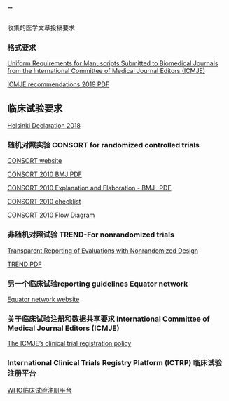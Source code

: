# -
收集的医学文章投稿要求

### 格式要求

[Uniform Requirements for Manuscripts Submitted to Biomedical Journals from the International Committee of Medical Journal Editors (ICMJE)](http://www.icmje.org/recommendations/)

[ICMJE recommendations 2019 PDF](https://github.com/CharlieandDavid/medical-manuscript-requirement/blob/master/icmje-recommendations.pdf)

## 临床试验要求

[Helsinki Declaration 2018](https://www.wma.net/policies-post/wma-declaration-of-helsinki-ethical-principles-for-medical-research-involving-human-subjects/)

### 随机对照实验 CONSORT for randomized controlled trials 

[CONSORT website](http://www.consort-statement.org/)

[CONSORT 2010 BMJ PDF](https://github.com/CharlieandDavid/medical-manuscript-requirement/blob/master/CONSORT%202010%20Statement%20(BMJ).pdf)

[CONSORT 2010 Explanation and Elaboration - BMJ -PDF](https://github.com/CharlieandDavid/medical-manuscript-requirement/blob/master/CONSORT%202010%20Explanation%20and%20Elaboration%20-%20BMJ.pdf)

[CONSORT 2010 checklist](https://github.com/CharlieandDavid/medical-manuscript-requirement/blob/master/CONSORT%202010%20Checklist.pdf)

[CONSORT 2010 Flow Diagram](https://github.com/CharlieandDavid/medical-manuscript-requirement/blob/master/CONSORT%202010%20Flow%20Diagram.pdf)

### 非随机对照试验 TREND-For nonrandomized trials 

[Transparent Reporting of Evaluations with Nonrandomized Design](https://www.cdc.gov/trendstatement/index.html)

[TREND PDF](https://github.com/CharlieandDavid/medical-manuscript-requirement/blob/master/trendstatement_ajph_mar2004_trendstatement.pdf)

### 另一个临床试验reporting guidelines Equator network

[Equator network website](https://www.equator-network.org/reporting-guidelines/)


### 关于临床试验注册和数据共享要求 International Committee of Medical Journal Editors (ICMJE)

[The ICMJE’s clinical trial registration policy](http://www.icmje.org/recommendations/browse/publishing-and-editorial-issues/clinical-trial-registration.html)


### International Clinical Trials Registry Platform (ICTRP) 临床试验注册平台

[WHO临床试验注册平台](https://www.who.int/ictrp/network/primary/en/)






